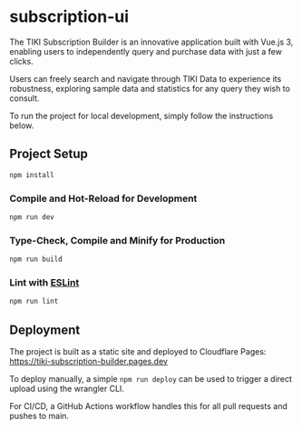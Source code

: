 # subscription-ui

The TIKI Subscription Builder is an innovative application built with Vue.js 3, enabling users to independently query and purchase data with just a few clicks.

Users can freely search and navigate through TIKI Data to experience its robustness, exploring sample data and statistics for any query they wish to consult.

To run the project for local development, simply follow the instructions below.

## Project Setup

```sh
npm install
```

### Compile and Hot-Reload for Development

```sh
npm run dev
```

### Type-Check, Compile and Minify for Production

```sh
npm run build
```

### Lint with [ESLint](https://eslint.org/)

```sh
npm run lint
```

## Deployment

The project is built as a static site and deployed to Cloudflare Pages: https://tiki-subscription-builder.pages.dev

To deploy manually, a simple `npm run deploy` can be used to trigger a direct upload using the wrangler CLI.

For CI/CD, a GitHub Actions workflow handles this for all pull requests and pushes to main.
